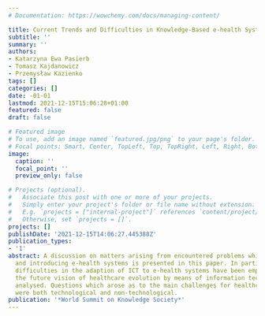 ```yaml
---
# Documentation: https://wowchemy.com/docs/managing-content/

title: Current Trends and Difficulties in Knowledge-Based e-health Systems
subtitle: ''
summary: ''
authors:
- Katarzyna Ewa Pasierb
- Tomasz Kajdanowicz
- Przemysław Kazienko
tags: []
categories: []
date: -01-01
lastmod: 2021-12-15T15:06:28+01:00
featured: false
draft: false

# Featured image
# To use, add an image named `featured.jpg/png` to your page's folder.
# Focal points: Smart, Center, TopLeft, Top, TopRight, Left, Right, BottomLeft, Bottom, BottomRight.
image:
  caption: ''
  focal_point: ''
  preview_only: false

# Projects (optional).
#   Associate this post with one or more of your projects.
#   Simply enter your project's folder or file name without extension.
#   E.g. `projects = ["internal-project"]` references `content/project/deep-learning/index.md`.
#   Otherwise, set `projects = []`.
projects: []
publishDate: '2021-12-15T14:06:27.445388Z'
publication_types:
- '1'
abstract: A discussion on matters arising from encountered problems while designing
  and introducing e-health systems is presented in this paper. In particular, some
  difficulties in the adaption of ICT to e-health systems have been emphasised. Additionally,
  the future vision of healthcare evolution by means of information technology is
  analysed. Questions which arose as to the main challenges for healthcare systems
  were both technological and non-technological.
publication: '*World Summit on Knowledge Society*'
---
```

